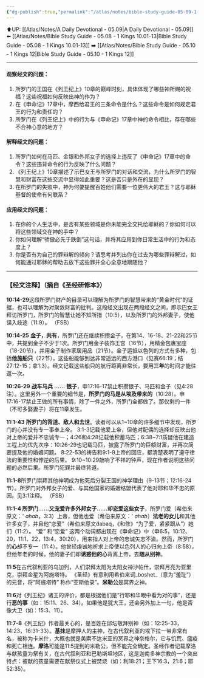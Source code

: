 ```yaml
---
{"dg-publish":true,"permalink":"/atlas/notes/bible-study-guide-05-09-1-kings-10-14-11-08/"}
---
```


⬆️UP: [[Atlas/Notes/A Daily Devotional - 05.09\|A Daily Devotional - 05.09]]
⬅️ [[Atlas/Notes/Bible Study Guide - 05.08 - 1 Kings 10.01-13\|Bible Study Guide - 05.08 - 1 Kings 10.01-13]]
➡️ [[Atlas/Notes/Bible Study Guide - 05.10 - 1 Kings 12\|Bible Study Guide - 05.10 - 1 Kings 12]] 

---

#### 观察经文的问题：

1. 所罗门的王国在《列王纪上》10章的巅峰时刻，具体体现了哪些神所赐的祝福？这些祝福如何反映出神的作为？
2. 在《申命记》17章中，摩西给君王的三条命令是什么？这些命令是如何规定君王的行为和责任的？
3. 所罗门在《列王纪上》中的行为与《申命记》17章中神的命令相比，存在哪些不合神心意的地方？

#### 解释经文的问题：

1. 所罗门如何在马匹、金银和外邦女子的选择上违反了《申命记》17章中的命令？这些违背命令的行为反映了什么问题？
2. 《列王纪上》10章描述了示巴女王与所罗门的对话和交流，为什么所罗门的智慧和财富在这些交流中显得如此重要？这是否只是外在的显现？
3. 在所罗门的失败中，神为何要提醒百姓他们需要一位更伟大的君王？这与耶稣基督的使命有何联系？

#### 应用经文的问题：

1. 在你的个人生活中，是否有某些领域是你未能完全交托给耶稣的？你如何可以将这些领域交在神的手中？
2. 你如何理解“骄傲必先于跌倒”这句话，并将其应用到你日常生活中的行为和态度上？
3. 你是否有为自己的罪辩解的倾向？请思考并列出你在过去为哪些罪辩解过，如何能通过耶稣的帮助去放下这些罪并全心全意地跟随他？

---
### 【经文注释】（摘自《圣经研修本》）

**10:14-29**这段所罗门财产的目录可以理解为所罗门的智慧带来的“黄金时代”的证据，也可以理解为对聚敛财富的批判。这段经文出现在两段经文之间，即示巴女王拜访所罗门，所罗门的智慧让她不知所措（10:5），以及所罗门的外邦妻子，使他误入歧途（11:9）。 （FSB）

**10:14-25** **金子，共有**，所罗门还在继续积攒金子，在第14、16-18、21-22和25节中，共提到金子不少于1次。所罗门用金子装饰王宫（16节），用精金包裹宝座（18-20节），并用金子制作家居用品（21节）。金子运抵以色列的方式有多种，包括**他施船只**（22节），这些船能够到达非常遥远的西方港口（见赛66:19；结27:12-15；拿1:3）。经文记载这些船只的航行距离非常长，要用**三年**的时间才能往返一次。

**10:26-29** **战车马兵** **……** **银子**，申17:16-17禁止积攒银子、马匹和金子（见4:28注）。这里另外一个重要的细节是，**所罗门的马是从埃及带来的**（10:28）。申17:16-17禁止王做的所有事情，除了一件之外，所罗门全都做了。那仅剩的一件（不可多娶妻子）将在11章发生。

**11:1-43** **所罗门的背道、敌人和去世**。读者可以从1~10章的许多细节中发现，所罗门的心并没有专一事奉上帝。 3:1-3记载他爱上帝，但他对配偶的选择却反映出他对上帝的爱并不忠诚专一；4:26和4:28记载他积蓄马匹；6:38~7:1质疑他在建造工程上的优先次序：10:26-29也记载马匹，披露了所罗门的巨额财富，并再次简要提及他的婚姻问题。 8:22-53的祷告和9:1-9上帝的回应，都清楚表明了遵守律法的重要性和悖逆的后果。 9:10~10:29敲响了不祥的钟声，现在作者说明这些问题的必然后果。所罗门犯罪并最终背道。

**11:1-8**所罗门崇拜其他神明成为他死后分裂王国的神学理由（9-13节；12:16-24节）。所罗门对外邦女子的爱、与其他国家的婚姻结盟代表了他对耶和华不忠的原因。见3:1注释。 （FSB）

**11:1-4 所罗门……又宠爱许多外邦女子……却恋爱这些女子**，所罗门爱（希伯来原文：' _ahab_，3:3）上帝，但他也爱（希伯来原文：' _ahab_）**法老的女儿**和其他许多女子，并且他“恋爱”（希伯来原文dabaq，《和修》“为了爱，紧紧跟从”）她们（11:2）。 “爱” 和“恋爱” 这两个动词都出现在《申命记》中（申6:5，10:12、20，11:1、22，13:4，30:20），用来指人对上帝的忠诚矢志不渝。然而，所罗门的**心**却不专一（11:4）。他曾经虔诚地祈求上帝使以色列人的心归向上帝（8:58），但他年老的时候，他的妻子们却**诱惑他的心**背离上帝，去**随从别神**。

**11:5**在古代叙利亚的乌加列，人们崇拜太阳为太阳女神沙帕什，崇拜月亮为亚里克，崇拜金星为阿施塔特。 《圣经》有意利用希伯来词_boshet_（意为“羞耻”）的元音，将“阿施塔特” 称作“亚斯他录”。**米勒公**是冥界之神。

**11:6**对《列王纪》诸王的评价，都是根据他们是“行耶和华眼中看为对的事”，还是行**恶的事**（如：15:11、26、34）。如果他是犹大王，还会另外加上一句，他是否像大卫（如：15:3、11）。

**11:7-8**《列王纪》作者最关心的，是百姓在邱坛敬拜别神（如：12:25-33，14:23，16:31-33）。**基抹**是摩押人的主神，在古代叙利亚的埃下拉一带非常有名，被称为卡米什，大概也就是美索不达米亚的冥界之神奈格尔，它与饥荒、瘟疫和死亡相连。**摩洛**可能是11:5提到的米勒公，但不能完全确定。圣经作者记载摩洛与献孩童为祭有关，在古代叙利亚和巴勒斯坦地区，这是迦南多神宗教的一个突出特点：被献的孩童需要在献祭仪式上被焚烧（如：利18:21；王下16:3，21:6；耶52:35）。